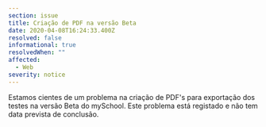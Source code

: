 ```yaml
---
section: issue
title: Criação de PDF na versão Beta
date: 2020-04-08T16:24:33.400Z
resolved: false
informational: true
resolvedWhen: ""
affected:
  - Web
severity: notice
---
```

Estamos cientes de um problema na criação de PDF's para exportação dos testes na versão Beta do mySchool. Este problema está registado e não tem data prevista de conclusão.